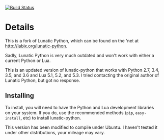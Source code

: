 [![Build Status](https://travis-ci.org/OddSource/lunatic-python.svg?branch=master)](https://travis-ci.org/OddSource/lunatic-python)

Details
=======

This is a fork of Lunatic Python, which can be found on the 'net at http://labix.org/lunatic-python.

Sadly, Lunatic Python is very much outdated and won't work with either a current Python or Lua.

This is an updated version of lunatic-python that works with Python 2.7, 3.4, 3.5, and 3.6 and Lua 5.1, 5.2, and 5.3.
I tried contacting the original author of Lunatic Python, but got no response.

Installing
----------

To install, you will need to have the Python and Lua development libraries on your system. If you
do, use the recommended methods (``pip``, ``easy-install``, etc) to install lunatic-python.

This version has been modified to compile under Ubuntu. I haven't tested it under other
distributions, your mileage may vary.
